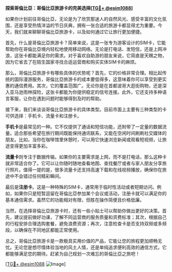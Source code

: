 **探索哥倫比亞：哥倫比亞旅游卡的完美选择[[TG💪+ @esim1088](https://t.me/s/esim1088)]**

如果你计划前往哥倫比亞，无论是为了欣赏那迷人的自然风光、感受丰富的文化氛围，还是享受热情洋溢的节日庆典，拥有一张合适的旅游卡都显得尤为重要。今天，我们就来聊聊哥倫比亞旅游卡，以及如何通过它让旅行更加便捷。

首先，什么是哥倫比亞旅游卡？简单来说，这是一张专为游客设计的SIM卡，它能帮助你在哥倫比亞境内轻松地使用移动网络。无论是打电话、发短信，还是上网冲浪，这张卡都能满足你的需求。对于喜欢自助游的朋友来说，它简直是天赐之物，因为它省去了在陌生国家寻找合适运营商和购买实体SIM卡的麻烦。

那么，哥倫比亞旅游卡有哪些具体的优势呢？首先，它的价格非常合理。相比起传统的国际漫游服务，哥倫比亞旅游卡的成本要低得多，这意味着你可以享受到更实惠的通信费用。其次，它的覆盖范围广。无论你是在首都波哥大逛街购物，还是深入亚马逊雨林探险，这张卡都能为你提供稳定的信号连接。此外，它还支持多种语言客服，让你在遇到问题时能够得到及时的帮助。

接下来，我们来谈谈哥倫比亞旅游卡的具体类型。目前市面上主要有三种类型的卡可供选择：手机卡、流量卡和注册卡。

**手机卡**是最常见的一种。它不仅提供了通话和短信功能，还附带了一定量的数据流量。适合那些希望在旅行期间既能保持通讯联系，又能在空闲时间刷刷社交媒体的朋友。比如，当你在咖啡馆里休憩时，可以用它快速浏览新闻或观看短视频，让旅途变得更加丰富多彩。

**流量卡**则专注于数据传输。如果你的主要需求是上网，而不是打电话，那么这种卡就非常适合你了。它可以让你随时随地查看地图、查找餐厅或者与家人朋友分享旅行照片。值得一提的是，很多流量卡还支持高速下载和在线视频播放，确保你在旅途中不会错过任何精彩瞬间。

最后是**注册卡**。这是一种特殊的SIM卡，通常用于临时性活动或者短期访问。例如，如果你只是短暂逗留在哥倫比亞参加某个会议或活动，注册卡就可以满足你的基本通信需求。虽然它的功能相对有限，但胜在操作简便且价格低廉。

当然，在选择哥倫比亞旅游卡时，还有一些小贴士可以帮助你做出更好的决策。首先，建议提前做好功课，了解不同运营商的服务质量和资费标准；其次，根据自己的行程安排合理选购套餐，避免浪费资源；再次，注意检查卡是否支持双频或多频段，以确保在不同地区都能正常使用。

总之，哥倫比亞旅游卡是一款极具实用价值的产品，它能让您的旅程更加顺畅无忧。无论您是想尽情体验当地的风土人情，还是单纯追求便利高效的通信方式，它都能够满足您的期待。赶紧为自己规划一次难忘的哥倫比亞之旅吧！

[[TG💪+ @esim1088](https://t.me/s/esim1088) ![Image](https://i.postimg.cc/4NQfJmqS/Snipaste-2025-05-13-00-14-12.png)]
